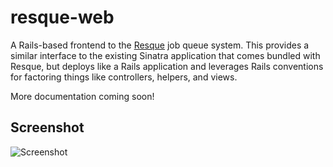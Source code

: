 resque-web
==========

A Rails-based frontend to the [Resque](https://github.com/defunkt/resque) job
queue system. This provides a similar interface to the existing Sinatra
application that comes bundled with Resque, but deploys like a Rails application
and leverages Rails conventions for factoring things like controllers, helpers,
and views.

More documentation coming soon!

## Screenshot

![Screenshot](http://i.imgur.com/LkNgl.png)
